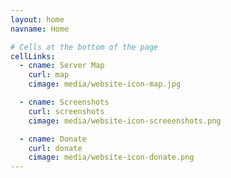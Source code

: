 ```yaml
---
layout: home
navname: Home

# Cells at the bottom of the page
cellLinks:
  - cname: Server Map
    curl: map
    cimage: media/website-icon-map.jpg

  - cname: Screenshots
    curl: screenshots
    cimage: media/website-icon-screeenshots.png

  - cname: Donate
    curl: donate
    cimage: media/website-icon-donate.png
---
```

